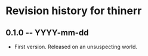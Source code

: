 # Revision history for thinerr

## 0.1.0 -- YYYY-mm-dd

* First version. Released on an unsuspecting world.
